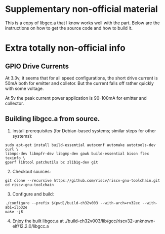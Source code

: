 # Supplementary non-official material

This is a copy of libgcc.a that I know works well with the part. Below are the instructions on how to get the source code and how to build it.

# Extra totally non-official info

## GPIO Drive Currents

At 3.3v, it seems that for all speed configurations, the short drive current is 50mA both for emitter and colletor.  But the current falls off rather quickly with some voltage.

At 5v the peak current power application is 90-100mA for emitter and collector.

## Building libgcc.a from source.

1. Install prerequisites (for Debian-based systems; similar steps for other systems):

```
sudo apt-get install build-essential autoconf automake autotools-dev curl \
libmpc-dev libmpfr-dev libgmp-dev gawk build-essential bison flex texinfo \
gperf libtool patchutils bc zlib1g-dev git
```

2. Checkout sources:

```
git clone --recursive https://github.com/riscv/riscv-gnu-toolchain.git
cd riscv-gnu-toolchain
```

3. Configure and build:

```
./configure --prefix $(pwd)/build-ch32v003 --with-arch=rv32ec --with-abi=ilp32e
make -j8
```

4. Enjoy the built libgcc.a at ./build-ch32v003/lib/gcc/riscv32-unknown-elf/12.2.0/libgcc.a

